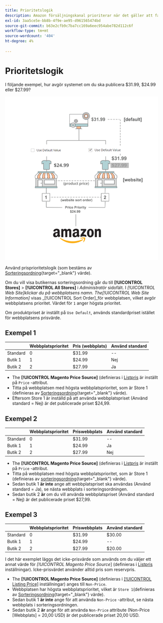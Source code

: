 ```yaml
---
title: Prioritetslogik
description: Amazon försäljningskanal prioriterar när det gäller att fastställa det publicerade priset för en Amazon-lista.
exl-id: 3aa5ce5e-bb8b-4f9e-ae95-d961565474bd
source-git-commit: b63e2cfb9c7ba7cc169a6eec954abe782d112c6f
workflow-type: tm+mt
source-wordcount: '404'
ht-degree: 4%

---
```


# Prioritetslogik

I följande exempel, hur avgör systemet om du ska publicera $31.99, $24.99 eller $27.99?

![Handelspris](assets/amazon-price-scope.png)

Använd prisprioritetslogik (som bestäms av [Sorteringsordning](https://docs.magento.com/user-guide/stores/stores-all-create-view.html){target="_blank"} värde).

Om du vill visa butikernas sorteringsordning går du till **[!UICONTROL Stores]** > **[!UICONTROL All Stores]** i _Administratör_ sidofält. I _[!UICONTROL Web Site]_klickar du på webbplatsens namn. The_[!UICONTROL Web Site Information]_ visas _[!UICONTROL Sort Order]_för webbplatsen, vilket avgör webbplatsens prioritet. Värdet för `1` anger högsta prioritet.

Om produktpriset är inställt på `Use Default`, används standardpriset istället för webbplatsens prisvärde.

## Exempel 1

|  | Webbplatsprioritet | Pris (webbplats) | Använd standard |
|---|---|---|---|
| Standard | 0 | $31.99 | -- |
| Butik 1 | 1 | $24.99 | Nej |
| Butik 2 | 2 | $27.99 | Ja |

- The **[!UICONTROL Magento Price Source]** (definieras i [Listpris](./listing-price.md) är inställt på `Price` -attribut.
- Titta på webbplatsen med högsta webbplatsprioritet, som är Store 1 (definieras av [Sorteringsordning](https://docs.magento.com/user-guide/stores/stores-all-create-view.html){target="_blank"} värde).
- Eftersom Store 1 är inställd på att använda webbplatspriset (Använd standard = Nej) är det publicerade priset $24,99.

## Exempel 2

|  | Webbplatsprioritet | Priswebbplats | Använd standard |
|---|---|---|---|
| Standard | 0 | $31.99 | -- |
| Butik 1 | 1 | $24.99 | Ja |
| Butik 2 | 2 | $27.99 | Nej |

- The **[!UICONTROL Magento Price Source]** (definieras i [Listpris](./listing-price.md) är inställt på `Price` -attribut.
- Titta på webbplatsen med högsta webbplatsprioritet, som är Store 1 (definieras av [sorteringsordning](https://docs.magento.com/user-guide/stores/stores-all-create-view.html){target="_blank"} värde).
- Sedan butik 1 **är inte** ange att webbplatspriset ska användas (Använd standard = Ja), se nästa webbplats i sorteringsordningen.
- Sedan butik 2 **är** om du vill använda webbplatspriset (Använd standard = Nej) är det publicerade priset $27,99.

## Exempel 3

|  | Webbplatsprioritet | Priswebbplats | Använd standard |
|---|---|---|---|
| Standard | 0 | $31.99 | $30.00 |
| Butik 1 | 1 | $24.99 | -- |
| Butik 2 | 2 | $27.99 | $20.00 |

I det här exemplet läggs det icke-prisvärde som används om du väljer ett annat värde för _[!UICONTROL Magento Price Source_] (definieras i [Listpris](./listing-price.md) inställningar). Icke-prisvärdet använder alltid pris som reservpris.

- The **[!UICONTROL Magento Price Source]** (definieras i [[!UICONTROL Listing Price]](./listing-price.md) inställningar) anges till `Non-Price`.
- Webbplatsen har högsta webbplatsprioritet, vilket är `Store 1`(definieras av [Sorteringsordning](https://docs.magento.com/user-guide/stores/stores-all-create-view.html){target="_blank"} värde).
- Sedan butik 1 **är inte** ange för att använda `Non-Price` -attribut, se nästa webbplats i sorteringsordningen.
- Sedan butik 2 **är** ange för att använda `Non-Price` attribute (Non-Price [Webbplats] = 20,00 USD) är det publicerade priset 20,00 USD.
